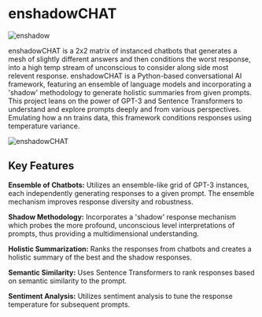 # enshadowCHAT

![enshadow](https://github.com/EveryOneIsGross/enshadowCHAT/assets/23621140/5e100bf2-f765-4eb2-99f2-e1867f3ad946)

enshadowCHAT is a 2x2 matrix of instanced chatbots that generates a mesh of slightly different answers and then conditions the worst response, into a high temp stream of unconscious to consider along side most relevent response.
enshadowCHAT is a Python-based conversational AI framework, featuring an ensemble of language models and incorporating a 'shadow' methodology to generate holistic summaries from given prompts. This project leans on the power of GPT-3 and Sentence Transformers to understand and explore prompts deeply and from various perspectives. Emulating how a nn trains data, this framework conditions responses using temperature variance. 

![enshadowCHAT](https://github.com/EveryOneIsGross/enshadowCHAT/assets/23621140/4d2ecc62-2c9c-4852-8c34-7d5ce66ff257)

## Key Features

**Ensemble of Chatbots:**
Utilizes an ensemble-like grid of GPT-3 instances, each independently generating responses to a given prompt. The ensemble mechanism improves response diversity and robustness.

**Shadow Methodology:**
Incorporates a 'shadow' response mechanism which probes the more profound, unconscious level interpretations of prompts, thus providing a multidimensional understanding.

**Holistic Summarization:**
Ranks the responses from chatbots and creates a holistic summary of the best and the shadow responses.

**Semantic Similarity:**
Uses Sentence Transformers to rank responses based on semantic similarity to the prompt.

**Sentiment Analysis:**
Utilizes sentiment analysis to tune the response temperature for subsequent prompts.
